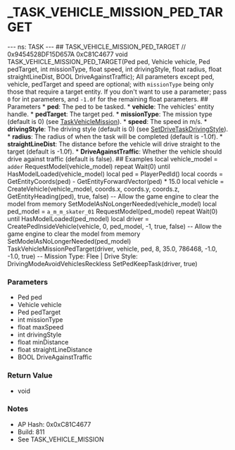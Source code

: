 # _TASK_VEHICLE_MISSION_PED_TARGET

--- ns: TASK --- ## TASK_VEHICLE_MISSION_PED_TARGET  // 0x9454528DF15D657A 0xC81C4677 void TASK_VEHICLE_MISSION_PED_TARGET(Ped ped, Vehicle vehicle, Ped pedTarget, int missionType, float speed, int drivingStyle, float radius, float straightLineDist, BOOL DriveAgainstTraffic);  All parameters except ped, vehicle, pedTarget and speed are optional; with `missionType` being only those that require a target entity.  If you don't want to use a parameter; pass `0` for int parameters, and `-1.0f` for the remaining float parameters.  ## Parameters * **ped**: The ped to be tasked. * **vehicle**: The vehicles' entity handle. * **pedTarget**: The target ped. * **missionType**: The mission type (default is 0) (see [TaskVehicleMission](#_0x659427E0EF36BCDE)). * **speed**: The speed in m/s. * **drivingStyle**: The driving style (default is 0) (see [SetDriveTaskDrivingStyle](#_0xDACE1BE37D88AF67)). * **radius**: The radius of when the task will be completed (default is -1.0f). * **straightLineDist**: The distance before the vehicle will drive straight to the target (default is -1.0f). * **DriveAgainstTraffic**: Whether the vehicle should drive against traffic (default is false).  ## Examples  local vehicle_model = `adder` RequestModel(vehicle_model) repeat Wait(0) until HasModelLoaded(vehicle_model)  local ped = PlayerPedId() local coords = GetEntityCoords(ped) - GetEntityForwardVector(ped) * 15.0 local vehicle = CreateVehicle(vehicle_model, coords.x, coords.y, coords.z, GetEntityHeading(ped), true, false) -- Allow the game engine to clear the model from memory SetModelAsNoLongerNeeded(vehicle_model)  local ped_model = `a_m_m_skater_01` RequestModel(ped_model) repeat Wait(0) until HasModelLoaded(ped_model)  local driver = CreatePedInsideVehicle(vehicle, 0, ped_model, -1, true, false) -- Allow the game engine to clear the model from memory SetModelAsNoLongerNeeded(ped_model)  TaskVehicleMissionPedTarget(driver, vehicle, ped, 8, 35.0, 786468, -1.0, -1.0, true) -- Mission Type: Flee | Drive Style: DrivingModeAvoidVehiclesReckless SetPedKeepTask(driver, true)

### Parameters
* Ped ped
* Vehicle vehicle
* Ped pedTarget
* int missionType
* float maxSpeed
* int drivingStyle
* float minDistance
* float straightLineDistance
* BOOL DriveAgainstTraffic

### Return Value
* void

### Notes
* AP Hash: 0x0xC81C4677
* Build: 811
* See TASK_VEHICLE_MISSION

